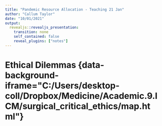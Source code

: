 ```yaml
---
title: "Pandemic Resource Allocation - Teaching 21 Jan"
author: "Callum Taylor"
date: "10/01/2021"
output:
  revealjs::revealjs_presentation:
    transition: none
    self_contained: false
    reveal_plugins: ["notes"]
---
```



# Ethical Dilemmas {data-background-iframe="C:/Users/desktop-coll/Dropbox/Medicine/Academic.9.ICM/surgical_critical_ethics/map.html"}

<div class="notes">

</div>